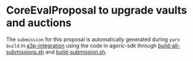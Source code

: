# CoreEvalProposal to upgrade vaults and auctions

The `submission` for this proposal is automatically generated during `yarn build`
in [a3p-integration](../..) using the code in agoric-sdk through
[build-all-submissions.sh](../../scripts/build-all-submissions.sh) and
[build-submission.sh](../../scripts/build-submission.sh).
